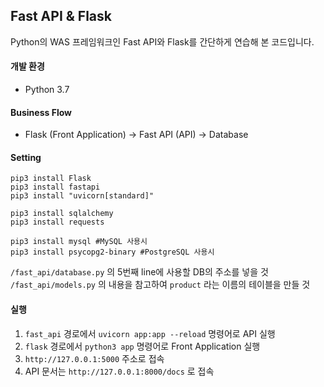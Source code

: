 Fast API & Flask
-
Python의 WAS 프레임워크인 Fast API와 Flask를 간단하게 연습해 본 코드입니다.

#### 개발 환경
- Python 3.7

#### Business Flow
- Flask (Front Application) → Fast API (API) → Database

#### Setting
```shell
pip3 install Flask
pip3 install fastapi
pip3 install "uvicorn[standard]"

pip3 install sqlalchemy
pip3 install requests

pip3 install mysql #MySQL 사용시
pip3 install psycopg2-binary #PostgreSQL 사용시
```
`/fast_api/database.py` 의 5번째 line에 사용할 DB의 주소를 넣을 것  
`/fast_api/models.py` 의 내용을 참고하여 `product` 라는 이름의 테이블을 만들 것

#### 실행
1. `fast_api` 경로에서 `uvicorn app:app --reload` 명령어로 API 실행
2. `flask` 경로에서 `python3 app` 명령어로 Front Application 실행
3. `http://127.0.0.1:5000` 주소로 접속
4. API 문서는 `http://127.0.0.1:8000/docs` 로 접속
